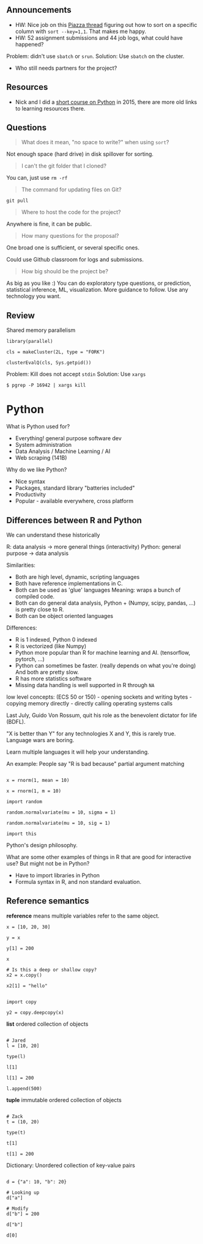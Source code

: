 ## Announcements

- HW: Nice job on this [Piazza thread](https://piazza.com/class/jqmje0ujwrm2wx?cid=234) figuring out how to sort on a specific column with `sort --key=1,1`.
  That makes me happy.
- HW: 52 assignment submissions and 44 job logs, what could have happened?

Problem: didn't use `sbatch` or `srun`.
Solution: Use `sbatch` on the cluster. 

- Who still needs partners for the project?

## Resources

- Nick and I did a [short course on Python](https://github.com/nick-ulle/2015-python) in 2015, there are more old links to learning resources there.

## Questions

> What does it mean, "no space to write?" when using `sort`?

Not enough space (hard drive) in disk spillover for sorting.

> I can't the git folder that I cloned?

You can, just use `rm -rf`

> The command for updating files on Git?

`git pull`

> Where to host the code for the project?

Anywhere is fine, it can be public.

> How many questions for the proposal?

One broad one is sufficient, or several specific ones.

Could use Github classroom for logs and submissions.

> How big should be the project be?

As big as you like :)
You can do exploratory type questions, or prediction, statistical inference, ML, visualization.
More guidance to follow.
Use any technology you want.


## Review

Shared memory parallelism

```{r}
library(parallel)

cls = makeCluster(2L, type = "FORK")

clusterEvalQ(cls, Sys.getpid())

```

Problem: Kill does not accept `stdin`
Solution: Use `xargs`

```{bash}
$ pgrep -P 16942 | xargs kill
```

# Python

What is Python used for?

- Everything! general purpose software dev
- System administration
- Data Analysis / Machine Learning / AI
- Web scraping (141B)

Why do we like Python?

- Nice syntax
- Packages, standard library "batteries included"
- Productivity
- Popular - available everywhere, cross platform

## Differences between R and Python

We can understand these historically

R: data analysis -> more general things (interactivity)
Python: general purpose -> data analysis

Similarities:

- Both are high level, dynamic, scripting languages
- Both have reference implementations in C.
- Both can be used as 'glue' languages
  Meaning: wraps a bunch of compiled code.
- Both can do general data analysis, Python + (Numpy, scipy, pandas, ...) is pretty close to R.
- Both can be object oriented languages

Differences:

- R is 1 indexed, Python 0 indexed
- R is vectorized (like Numpy)
- Python more popular than R for machine learning and AI. (tensorflow, pytorch, ...)
- Python can sometimes be faster. (really depends on what you're doing) And both are pretty slow.
- R has more statistics software
- Missing data handling is well supported in R through `NA`


low level concepts: (ECS 50 or 150)
    - opening sockets and writing bytes
    - copying memory directly
    - directly calling operating systems calls

Last July, Guido Von Rossum, quit his role as the benevolent dictator for life (BDFL).

"X is better than Y" for any technologies X and Y, this is rarely true.
Language wars are boring.

Learn multiple languages it will help your understanding.

An example: People say "R is bad because" partial argument matching

```{r}

x = rnorm(1, mean = 10)

x = rnorm(1, m = 10)
```

```{python}
import random

random.normalvariate(mu = 10, sigma = 1)

random.normalvariate(mu = 10, sig = 1)

import this

```

Python's design philosophy.

What are some other examples of things in R that are good for interactive use? But might not be in Python?

- Have to import libraries in Python
- Formula syntax in R, and non standard evaluation.


## Reference semantics

__reference__ means multiple variables refer to the same object.

```{python}
x = [10, 20, 30]

y = x

y[1] = 200

x

# Is this a deep or shallow copy?
x2 = x.copy()

x2[1] = "hello"


import copy

y2 = copy.deepcopy(x)

```

__list__ ordered collection of objects

```{python}

# Jared
l = [10, 20]

type(l)

l[1]

l[1] = 200

l.append(500)

```

__tuple__ immutable ordered collection of objects

```{python}

# Zack
t = (10, 20)

type(t)

t[1]

t[1] = 200

```

Dictionary:
Unordered collection of key-value pairs

```{python}

d = {"a": 10, "b": 20}

# Looking up
d["a"]

# Modify
d["b"] = 200

d["b"]

d[0]

```

